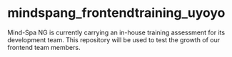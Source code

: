 # mindspang_frontendtraining_uyoyo
Mind-Spa NG is currently carrying an in-house training assessment for its development team. This repository will be used to test the growth of our frontend team members.
